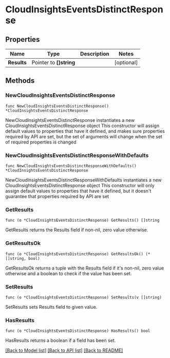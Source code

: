 # CloudInsightsEventsDistinctResponse

## Properties

Name | Type | Description | Notes
------------ | ------------- | ------------- | -------------
**Results** | Pointer to **[]string** |  | [optional] 

## Methods

### NewCloudInsightsEventsDistinctResponse

`func NewCloudInsightsEventsDistinctResponse() *CloudInsightsEventsDistinctResponse`

NewCloudInsightsEventsDistinctResponse instantiates a new CloudInsightsEventsDistinctResponse object
This constructor will assign default values to properties that have it defined,
and makes sure properties required by API are set, but the set of arguments
will change when the set of required properties is changed

### NewCloudInsightsEventsDistinctResponseWithDefaults

`func NewCloudInsightsEventsDistinctResponseWithDefaults() *CloudInsightsEventsDistinctResponse`

NewCloudInsightsEventsDistinctResponseWithDefaults instantiates a new CloudInsightsEventsDistinctResponse object
This constructor will only assign default values to properties that have it defined,
but it doesn't guarantee that properties required by API are set

### GetResults

`func (o *CloudInsightsEventsDistinctResponse) GetResults() []string`

GetResults returns the Results field if non-nil, zero value otherwise.

### GetResultsOk

`func (o *CloudInsightsEventsDistinctResponse) GetResultsOk() (*[]string, bool)`

GetResultsOk returns a tuple with the Results field if it's non-nil, zero value otherwise
and a boolean to check if the value has been set.

### SetResults

`func (o *CloudInsightsEventsDistinctResponse) SetResults(v []string)`

SetResults sets Results field to given value.

### HasResults

`func (o *CloudInsightsEventsDistinctResponse) HasResults() bool`

HasResults returns a boolean if a field has been set.


[[Back to Model list]](../README.md#documentation-for-models) [[Back to API list]](../README.md#documentation-for-api-endpoints) [[Back to README]](../README.md)


